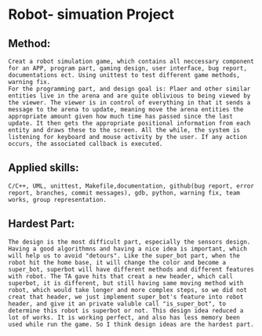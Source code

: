 # Robot- simuation Project

## Method:

	Creat a robot simulation game, which contains all neccessary component for an APP, program part, gaming design, user interface, bug report, documentations ect. Using unittest to test different game methods, warning fix. 
	For the programming part, and design goal is: Plaer and other similar entities live in the arena and are quite oblivious to being viewed by the viewer. The viewer is in control of everything in that it sends a message to the arena to update, meaning move the arena entities the appropriate amount given how much time has passed since the last update. It then gets the appropriate positional information from each entity and draws these to the screen. All the while, the system is listening for keyboard and mouse activity by the user. If any action occurs, the associated callback is executed.

## Applied skills:

	C/C++, UML, unittest, Makefile,documentation, github(bug report, error report, branches, commit messages), gdb, python, warning fix, team works, group representation.

## Hardest Part:

	The design is the most difficult part, especially the sensors design. Having a good algorithmns and having a nice idea is important, which will help us to avoid "detours". Like the super_bot part, when the robot hit the home base, it will change the color and become a super_bot, superbot will have different methods and different features with robot. The TA gave hits that creat a new header, which call superbot, it is different, but still having same moving method with robot, which would take longer and more complex steps, so we did not creat that header, we just implement super_bot's feature into robot header, and give it an private valuble call "is_super_bot", to determine this robot is superbot or not. This design idea reduced a lot of works. It is working perfect, and also has less memory been used while run the game. So I think design ideas are the hardest part.
